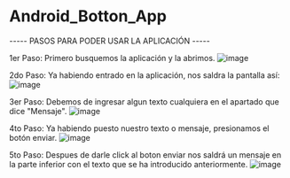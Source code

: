 # Android_Botton_App
----- PASOS PARA PODER USAR LA APLICACIÓN -----

1er Paso:
Primero busquemos la aplicación y la abrimos.
![image](https://user-images.githubusercontent.com/115562510/201413059-329d587d-7557-4c47-bbf3-6ab5c2678b50.png)


2do Paso:
Ya habiendo entrado en la aplicación, nos saldra la pantalla así:
![image](https://user-images.githubusercontent.com/115562510/201413180-a71e8c61-5fbe-4250-ba98-6d07d9f517f7.png)

3er Paso:
Debemos de ingresar algun texto cualquiera en el apartado que dice "Mensaje".
![image](https://user-images.githubusercontent.com/115562510/201413368-e004d747-6a9a-46ce-8408-3d8398c939cb.png)

4to Paso:
Ya habiendo puesto nuestro texto o mensaje, presionamos el botón enviar.
![image](https://user-images.githubusercontent.com/115562510/201413474-e0ee54dd-c172-4b16-ab3e-372c78a0df5c.png)

5to Paso:
Despues de darle click al boton enviar nos saldrá un mensaje en la parte inferior con el texto que se ha introducido anteriormente.
![image](https://user-images.githubusercontent.com/115562510/201413749-b70a1f1c-520d-40ae-bac4-d5ca19160332.png)
